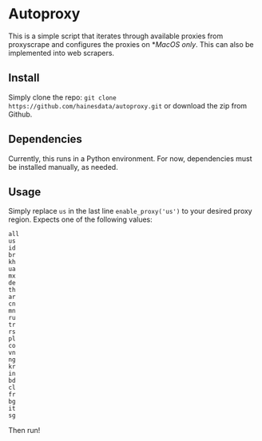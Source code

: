 # Autoproxy
This is a simple script that iterates through available proxies from proxyscrape and configures the proxies on **MacOS only*. This can also be implemented into web scrapers. 

## Install
Simply clone the repo: `git clone https://github.com/hainesdata/autoproxy.git` or download the zip from Github.

## Dependencies
Currently, this runs in a Python environment. For now, dependencies must be installed manually, as needed. 

## Usage
Simply replace `us` in the last line `enable_proxy('us')` to your desired proxy region. Expects one of the following values:
```
all
us
id
br
kh
ua
mx
de
th
ar
cn
mn
ru
tr
rs
pl
co
vn
ng
kr
in
bd
cl
fr
bg
it
sg
```
Then run!
